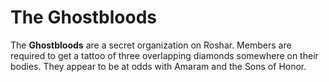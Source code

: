 # The Ghostbloods

The **Ghostbloods** are a secret organization on Roshar. Members are required to get a tattoo of three overlapping diamonds somewhere on their bodies. They appear to be at odds with Amaram and the Sons of Honor.
